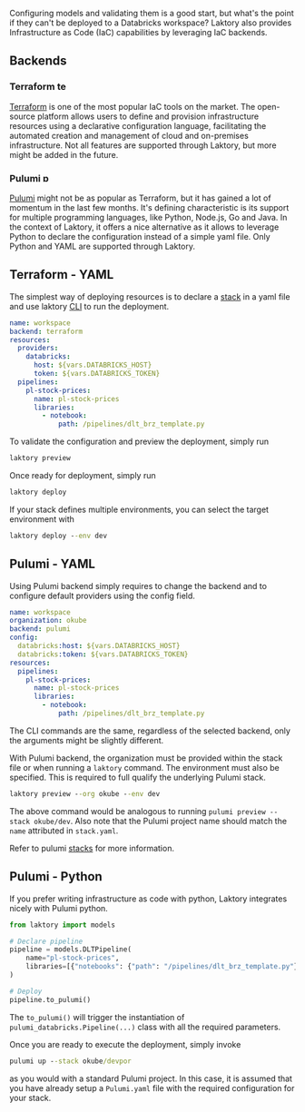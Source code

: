 Configuring models and validating them is a good start, but what's the point if they can't be deployed to a Databricks
workspace? Laktory also provides Infrastructure as Code (IaC) capabilities by leveraging IaC backends.

## Backends

### Terraform <img src="../../images/terraform.png" alt="terraform" width="16"/>
[Terraform](https://www.terraform.io/) is one of the most popular IaC tools on the market. The open-source platform 
allows users to define and provision infrastructure resources using a declarative configuration language, facilitating
the automated creation and management of cloud and on-premises infrastructure. Not all features are supported through
Laktory, but more might be added in the future.


### Pulumi <img src="../../images/pulumi.png" alt="pulumi" width="16"/> 

[Pulumi](https://www.pulumi.com/) might not be as popular as Terraform, but it has gained a lot of momentum in the last
few months. It's defining characteristic is its support for multiple programming languages, like Python, Node.js, Go 
and Java. In the context of Laktory, it offers a nice alternative as it allows to leverage Python to declare the 
configuration instead of a simple yaml file. Only Python and YAML are supported through Laktory.


## Terraform - YAML
The simplest way of deploying resources is to declare a [stack](stack.md) in a yaml file and use laktory [CLI](cli.md)
to run the deployment.


```yaml title="stack.yaml"
name: workspace
backend: terraform
resources:
  providers:
    databricks:
      host: ${vars.DATABRICKS_HOST}
      token: ${vars.DATABRICKS_TOKEN}
  pipelines:
    pl-stock-prices:
      name: pl-stock-prices
      libraries:
        - notebook:
            path: /pipelines/dlt_brz_template.py
```

To validate the configuration and preview the deployment, simply run
```cmd
laktory preview
```

Once ready for deployment, simply run
```cmd
laktory deploy
```

If your stack defines multiple environments, you can select the target 
environment with
```cmd
laktory deploy --env dev
```



## Pulumi - YAML
Using Pulumi backend simply requires to change the backend and to configure
default providers using the config field.

```yaml title="stack.yaml"
name: workspace
organization: okube
backend: pulumi
config:
  databricks:host: ${vars.DATABRICKS_HOST}
  databricks:token: ${vars.DATABRICKS_TOKEN}
resources:
  pipelines:
    pl-stock-prices:
      name: pl-stock-prices
      libraries:
        - notebook:
            path: /pipelines/dlt_brz_template.py
```
 
The CLI commands are the same, regardless of the selected backend, only the 
arguments might be slightly different.

With Pulumi backend, the organization must be provided within the stack file
or when running a `laktory` command. The environment must also be specified.
This is required to full qualify the underlying Pulumi stack.
```cmd
laktory preview --org okube --env dev
```
The above command would be analogous to running `pulumi preview --stack okube/dev`. Also note that the Pulumi project
name should match the `name` attributed in `stack.yaml`.

Refer to pulumi [stacks](https://www.pulumi.com/learn/building-with-pulumi/understanding-stacks/)
for more information.

## Pulumi - Python
If you prefer writing infrastructure as code with python, Laktory integrates nicely with Pulumi python.

```py title="__main__.py"
from laktory import models

# Declare pipeline
pipeline = models.DLTPipeline(
    name="pl-stock-prices",
    libraries=[{"notebooks": {"path": "/pipelines/dlt_brz_template.py"}}],
)

# Deploy
pipeline.to_pulumi()
```

The `to_pulumi()` will trigger the instantiation of `pulumi_databricks.Pipeline(...)` class with all the required parameters.

Once you are ready to execute the deployment, simply invoke
```cmd title="prompt"
pulumi up --stack okube/devpor
```
as you would with a standard Pulumi project. In this case, it is assumed that you have already setup a `Pulumi.yaml`
file with  the required configuration for your stack.
